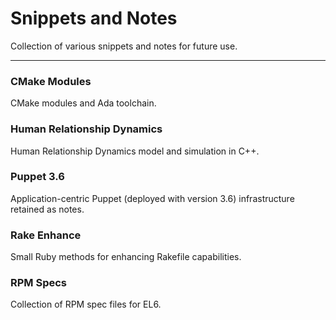 # Snippets and Notes

Collection of various snippets and notes for future use.

---

### CMake Modules

CMake modules and Ada toolchain.

### Human Relationship Dynamics

Human Relationship Dynamics model and simulation in C++.

### Puppet 3.6

Application-centric Puppet (deployed with version 3.6) infrastructure retained as notes.

### Rake Enhance

Small Ruby methods for enhancing Rakefile capabilities.

### RPM Specs

Collection of RPM spec files for EL6.
